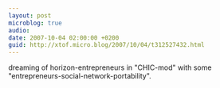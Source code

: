 ```yaml
---
layout: post
microblog: true
audio: 
date: 2007-10-04 02:00:00 +0200
guid: http://xtof.micro.blog/2007/10/04/t312527432.html
---
```

dreaming of horizon-entrepreneurs in "CHIC-mod" with some "entrepreneurs-social-network-portability".

